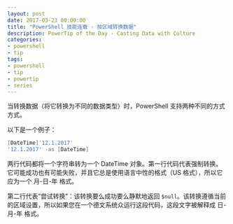 ```yaml
---
layout: post
date: 2017-03-23 00:00:00
title: "PowerShell 技能连载 - 按区域转换数据"
description: PowerTip of the Day - Casting Data with Culture
categories:
- powershell
- tip
tags:
- powershell
- tip
- powertip
- series
---
```

当转换数据（将它转换为不同的数据类型）时，PowerShell 支持两种不同的方式方式。

以下是一个例子：

```powershell
[DateTime]'12.1.2017'
'12.1.2017' -as [DateTime]
```

两行代码都将一个字符串转为一个 DateTime 对象。第一行代码代表强制转换。它可能成功也有可能失败，并且它总是使用语言中性的格式（US 格式），所以它应为一个 月-日-年 格式。

第二行代表“尝试转换”：该转换要么成功要么静默地返回 `$null`。该转换遵循当前的区域设置，所以如果您在一个德文系统众运行这段代码，这段文字被解释成 日-月-年 格式。

<!--本文国际来源：[Casting Data with Culture](http://community.idera.com/powershell/powertips/b/tips/posts/casting-data-with-culture)-->
